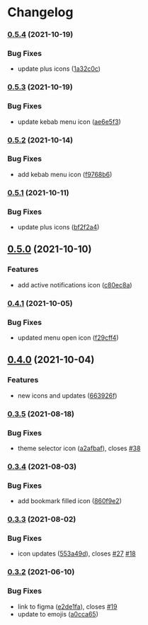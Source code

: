 # Changelog

### [0.5.4](https://www.github.com/mdn/mdn-dinocons/compare/v0.5.3...v0.5.4) (2021-10-19)


### Bug Fixes

* update plus icons ([1a32c0c](https://www.github.com/mdn/mdn-dinocons/commit/1a32c0ce8062c6a63d8c5f779df9c2e274a3931d))

### [0.5.3](https://www.github.com/mdn/mdn-dinocons/compare/v0.5.2...v0.5.3) (2021-10-19)


### Bug Fixes

* update kebab menu icon ([ae6e5f3](https://www.github.com/mdn/mdn-dinocons/commit/ae6e5f37fc4af6157983b20bbc1cc60a3961794d))

### [0.5.2](https://www.github.com/mdn/mdn-dinocons/compare/v0.5.1...v0.5.2) (2021-10-14)


### Bug Fixes

* add kebab menu icon ([f9768b6](https://www.github.com/mdn/mdn-dinocons/commit/f9768b6023e2ea9eeb777dd113217d7926509775))

### [0.5.1](https://www.github.com/mdn/mdn-dinocons/compare/v0.5.0...v0.5.1) (2021-10-11)


### Bug Fixes

* update plus icons ([bf2f2a4](https://www.github.com/mdn/mdn-dinocons/commit/bf2f2a490497ba0f5566fb6ace17d3dcffe0bb72))

## [0.5.0](https://www.github.com/mdn/mdn-dinocons/compare/v0.4.1...v0.5.0) (2021-10-10)


### Features

* add active notifications icon ([c80ec8a](https://www.github.com/mdn/mdn-dinocons/commit/c80ec8af8d74228785f5f214a7f9c725dcd103cb))

### [0.4.1](https://www.github.com/mdn/mdn-dinocons/compare/v0.4.0...v0.4.1) (2021-10-05)


### Bug Fixes

* updated menu open icon ([f29cff4](https://www.github.com/mdn/mdn-dinocons/commit/f29cff48e3ef7cf808304eb82dc5539a0282f345))

## [0.4.0](https://www.github.com/mdn/mdn-dinocons/compare/v0.3.5...v0.4.0) (2021-10-04)


### Features

* new icons and updates ([663926f](https://www.github.com/mdn/mdn-dinocons/commit/663926fde679944c41706c71e86a836db36927fa))

### [0.3.5](https://www.github.com/mdn/mdn-dinocons/compare/v0.3.4...v0.3.5) (2021-08-18)


### Bug Fixes

* theme selector icon ([a2afbaf](https://www.github.com/mdn/mdn-dinocons/commit/a2afbaf8529c3ab5b404ec2742cdea11594c9bcd)), closes [#38](https://www.github.com/mdn/mdn-dinocons/issues/38)

### [0.3.4](https://www.github.com/mdn/mdn-dinocons/compare/v0.3.3...v0.3.4) (2021-08-03)


### Bug Fixes

* add bookmark filled icon ([860f9e2](https://www.github.com/mdn/mdn-dinocons/commit/860f9e28dcd8831ac72b839aaf4b1452d8dc405e))

### [0.3.3](https://www.github.com/mdn/mdn-dinocons/compare/v0.3.2...v0.3.3) (2021-08-02)


### Bug Fixes

* icon updates ([553a49d](https://www.github.com/mdn/mdn-dinocons/commit/553a49d345701ef868ee3fa3e81cd462c513d228)), closes [#27](https://www.github.com/mdn/mdn-dinocons/issues/27) [#18](https://www.github.com/mdn/mdn-dinocons/issues/18)

### [0.3.2](https://www.github.com/mdn/mdn-dinocons/compare/v0.3.1...v0.3.2) (2021-06-10)


### Bug Fixes

* link to figma ([e2de1fa](https://www.github.com/mdn/mdn-dinocons/commit/e2de1fab21b55a49161c98af03d23e652e40d211)), closes [#19](https://www.github.com/mdn/mdn-dinocons/issues/19)
* update to emojis ([a0cca65](https://www.github.com/mdn/mdn-dinocons/commit/a0cca6533de5413e8e0ea4e950cb7d61543a4a84))
